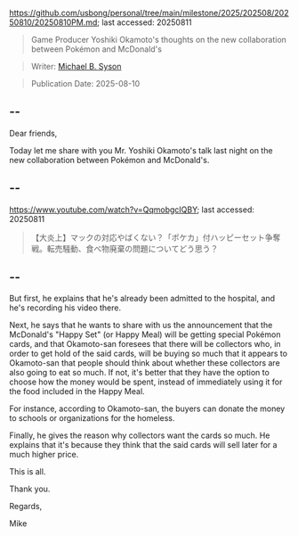 https://github.com/usbong/personal/tree/main/milestone/2025/202508/20250810/20250810PM.md; last accessed: 20250811

> Game Producer Yoshiki Okamoto's thoughts on  the new collaboration between Pokémon and McDonald's

> Writer: [Michael B. Syson](https://www.linkedin.com/in/michaelsyson/)

> Publication Date: 2025-08-10

## --

Dear friends,

Today let me share with you Mr. Yoshiki Okamoto's talk last night on the new collaboration between Pokémon and McDonald's.

## --

https://www.youtube.com/watch?v=QqmobgcIQBY; last accessed: 20250811

> 【大炎上】マックの対応やばくない？「ポケカ」付ハッピーセット争奪戦。転売騒動、食べ物廃棄の問題についてどう思う？

## --

But first, he explains that he's already been admitted to the hospital, and he's recording his video there.

Next, he says that he wants to share with us the announcement that the McDonald's "Happy Set" (or Happy Meal) will be getting special Pokémon cards, and that Okamoto-san foresees that there will be collectors who, in order to get hold of the said cards, will be buying so much that it appears to Okamoto-san that people should think about whether these collectors are also going to eat so much. If not, it's better that they have the option to choose how the money would be spent, instead of immediately using it for the food included in the Happy Meal.

For instance, according to Okamoto-san, the buyers can donate the money to schools or organizations for the homeless.

Finally, he gives the reason why collectors want the cards so much. He explains that it's because they think that the said cards will sell later for a much higher price.

This is all.

Thank you.

Regards,

Mike